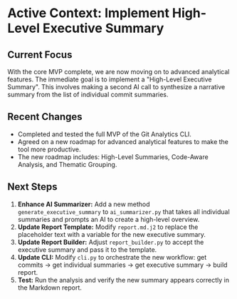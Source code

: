 # Active Context: Implement High-Level Executive Summary

## Current Focus

With the core MVP complete, we are now moving on to advanced analytical features. The immediate goal is to implement a "High-Level Executive Summary". This involves making a second AI call to synthesize a narrative summary from the list of individual commit summaries.

## Recent Changes

- Completed and tested the full MVP of the Git Analytics CLI.
- Agreed on a new roadmap for advanced analytical features to make the tool more productive.
- The new roadmap includes: High-Level Summaries, Code-Aware Analysis, and Thematic Grouping.

## Next Steps

1.  **Enhance AI Summarizer:** Add a new method `generate_executive_summary` to `ai_summarizer.py` that takes all individual summaries and prompts an AI to create a high-level overview.
2.  **Update Report Template:** Modify `report.md.j2` to replace the placeholder text with a variable for the new executive summary.
3.  **Update Report Builder:** Adjust `report_builder.py` to accept the executive summary and pass it to the template.
4.  **Update CLI:** Modify `cli.py` to orchestrate the new workflow: get commits -> get individual summaries -> get executive summary -> build report.
5.  **Test:** Run the analysis and verify the new summary appears correctly in the Markdown report.